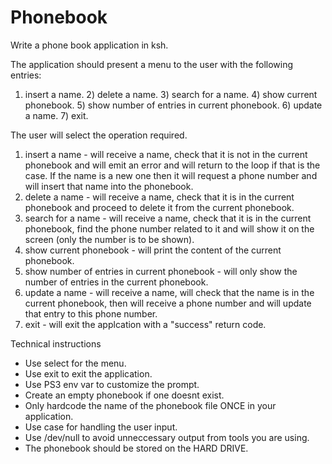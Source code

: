# Phonebook

Write a phone book application in ksh.

The application should present a menu to the user with the following entries:
1) insert a name. 2) delete a name. 3) search for a name. 4) show current phonebook. 5) show number of entries in current phonebook. 6) update a name. 7) exit.

The user will select the operation required.
1. insert a name - will receive a name, check that it is not in the current phonebook and
will emit an error and will return to the loop if that is the case. If the name is a new
one then it will request a phone number and will insert that name into the phonebook.
2. delete a name - will receive a name, check that it is in the current phonebook and
proceed to delete it from the current phonebook.
3. search for a name - will receive a name, check that it is in the current phonebook,
find the phone number related to it and will show it on the screen (only the number
is to be shown).
4. show current phonebook - will print the content of the current phonebook.
5. show number of entries in current phonebook - will only show the number of entries
in the current phonebook.
6. update a name - will receive a name, will check that the name is in the current
phonebook, then will receive a phone number and will update that entry to this phone number.
7. exit - will exit the applcation with a "success" return code.

Technical instructions
* Use select for the menu.
* Use exit to exit the application.
* Use PS3 env var to customize the prompt.
* Create an empty phonebook if one doesnt exist.
* Only hardcode the name of the phonebook file ONCE in your application.
* Use case for handling the user input.
* Use /dev/null to avoid unneccessary output from tools you are using.
* The phonebook should be stored on the HARD DRIVE.
